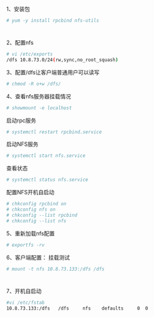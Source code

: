 1、安装包

```bash
# yum -y install rpcbind nfs-utils
```



# 

2、配置nfs

```bash
# vi /etc/exports 
/dfs 10.8.73.0/24(rw,sync,no_root_squash)
```





3、配置/dfs让客户端普通用户可以读写

```bash
# chmod -R o+w /dfs/ 
```





4、查看nfs服务器挂载情况

```bash
# showmount -e localhost 
```





启动rpc服务

```bash
# systemctl restart rpcbind.service 
```



启动NFS服务

```bash
# systemctl start nfs.service 
```





查看状态

```bash
# systemctl status nfs.service 
```





配置NFS开机自启动

```bash
# chkconfig rpcbind on
# chkconfig nfs on
# chkconfig --list rpcbind
# chkconfig --list nfs 
```



5、重新加载nfs配置

```bash
# exportfs -rv 
```





6、客户端配置：
挂载测试

```bash
# mount -t nfs 10.8.73.133:/dfs /dfs
```



# 

7、开机自启动

```bash
#vi /etc/fstab
10.8.73.133:/dfs   /dfs     nfs    defaults     0  0
```



